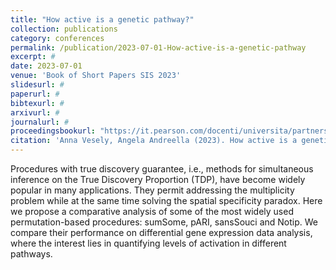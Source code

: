```yaml
---
title: "How active is a genetic pathway?"
collection: publications
category: conferences
permalink: /publication/2023-07-01-How-active-is-a-genetic-pathway
excerpt: #
date: 2023-07-01
venue: 'Book of Short Papers SIS 2023'
slidesurl: #
paperurl: #
bibtexurl: #
arxivurl: #
journalurl: #
proceedingsbookurl: "https://it.pearson.com/docenti/universita/partnership/sis.html"
citation: 'Anna Vesely, Angela Andreella (2023). How active is a genetic pathway? Comparative analysis of post-hoc permutation-based methods. <i>Book of Short Papers SIS 2023</i>. ISBN: 9788891935618'
---
```

Procedures with true discovery guarantee, i.e., methods for simultaneous inference on the True Discovery Proportion (TDP), have become widely popular in many applications. They permit addressing the multiplicity problem while at the same time solving the spatial specificity paradox. Here we propose a comparative analysis of some of the most widely used permutation-based procedures: sumSome, pARI, sansSouci and Notip. We compare their performance on differential gene expression data analysis, where the interest lies in quantifying levels of activation in different pathways.